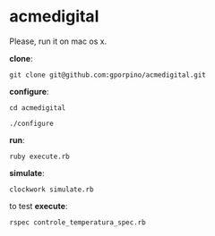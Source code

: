 acmedigital
===========

Please, run it on mac os x.

**clone**:
	
	git clone git@github.com:gporpino/acmedigital.git
		

**configure**:

	cd acmedigital
	
	./configure
	
**run**:

	ruby execute.rb
	
**simulate**:	
	
	clockwork simulate.rb
	
to test **execute**:
	
	rspec controle_temperatura_spec.rb